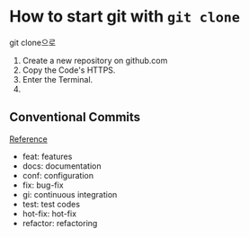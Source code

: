# How to start git with `git clone`

git clone으로 
1. Create a new repository on github.com
2. Copy the Code's HTTPS.
3. Enter the Terminal.
4. 

## Conventional Commits

[Reference](https://www.conventionalcommits.org/en/v1.0.0/)

- feat: features
- docs: documentation
- conf: configuration
- fix: bug-fix
- gi: continuous integration
- test: test codes
- hot-fix: hot-fix
- refactor: refactoring

